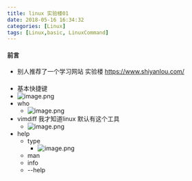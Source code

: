 ```yaml
---
title: linux 实验楼01
date: 2018-05-16 16:34:32
categories: [Linux]
tags: [Linux,basic, LinuxCommand]
---
```

#### 前言
* 别人推荐了一个学习网站 实验楼 https://www.shiyanlou.com/
####
* 基本快捷键 
* ![image.png](https://upload-images.jianshu.io/upload_images/4832809-660af591233d9913.png?imageMogr2/auto-orient/strip%7CimageView2/2/w/1240)
* who 
    * ![image.png](https://upload-images.jianshu.io/upload_images/4832809-36b67e97ab4b9d57.png?imageMogr2/auto-orient/strip%7CimageView2/2/w/1240)
* vimdiff 我才知道linux 默认有这个工具
    * ![image.png](https://upload-images.jianshu.io/upload_images/4832809-06251e63e7cde409.png?imageMogr2/auto-orient/strip%7CimageView2/2/w/1240)
* help 
    * type 
        * ![image.png](https://upload-images.jianshu.io/upload_images/4832809-bc93103e75db9bf6.png?imageMogr2/auto-orient/strip%7CimageView2/2/w/1240)
    * man
    * info
    * --help